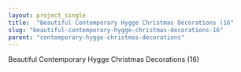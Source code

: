 ```yaml
---
layout: project_single
title:  "Beautiful Contemporary Hygge Christmas Decorations (16"
slug: "beautiful-contemporary-hygge-christmas-decorations-16"
parent: "contemporary-hygge-christmas-decorations"
---
```

Beautiful Contemporary Hygge Christmas Decorations (16)